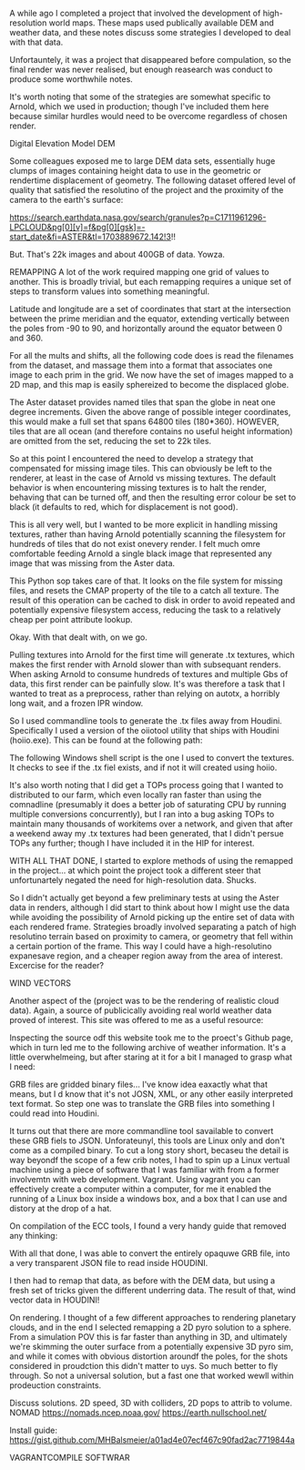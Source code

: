 A while ago I completed a project that involved the development of high-resolution world maps. These maps used publically available DEM and weather data, and these notes discuss some strategies I developed to deal with that data.

Unfortauntely, it was a project that disappeared before compulation, so the final render was never realised, but enough reasearch was conduct to produce some worthwhile notes.

It's worth noting that some of the strategies are somewhat specific to Arnold, which we used in production; though I've included them here because similar hurdles would need to be overcome regardless of chosen render.

Digital Elevation Model DEM

Some colleagues exposed me to large DEM data sets, essentially huge clumps of images containing height data to use in the geometric or rendertime displacement of geometry. The following dataset offered level of quality that satisfied the resolutino of the project and the proximity of the camera to the earth's surface:

https://search.earthdata.nasa.gov/search/granules?p=C1711961296-LPCLOUD&pg[0][v]=f&pg[0][gsk]=-start_date&fi=ASTER&tl=1703889672.142!3!!

But. That's 22k images and about 400GB of data. Yowza.

REMAPPING
A lot of the work required mapping one grid of values to another. This is broadly trivial, but each remapping requires a unique set of steps to transform values into something meaningful.

Latitude and longitude are a set of coordinates that start at the intersection between the prime meridian and the equator, extending vertically between the poles from -90 to 90, and horizontally around the equator between 0 and 360.

For all the mults and shifts, all the following code does is read the filenames from the dataset, and massage them into a format that associates one image to each prim in the grid. We now have the set of images mapped to a 2D map, and this map is easily sphereized to become the displaced globe.

The Aster dataset provides named tiles that span the globe in neat one degree increments. Given the above range of possible integer coordinates, this would make a full set that spans 64800 tiles (180*360). HOWEVER, tiles that are all ocean (and therefore contains no useful height information) are omitted from the set, reducing the set to 22k tiles.

So at this point I encountered the need to develop a strategy that compensated for missing image tiles. This can obviously be left to the renderer, at least in the case of Arnold vs missing textures. The default behavior is when encountering missing textures is to halt the render, behaving that can be turned off, and then the resulting error colour be set to black (it defaults to red, which for displacement is not good).

This is all very well, but I wanted to be more explicit in handling missing textures, rather than having Arnold potentially scanning the filesystem for hundreds of tiles that do not exist onevery render. I felt much omre comfortable feeding Arnold a single black image that represented any image that was missing from the Aster data.

This Python sop takes care of that. It looks on the file system for missing files, and resets the CMAP property of the tile to a catch all texture. The result of this operation can be cached to disk in order to avoid repeated and potentially expensive filesystem access, reducing the task to a relatively cheap per point attribute lookup.

Okay. With that dealt with, on we go.

Pulling textures into Arnold for the first time will generate .tx textures, which makes the first render with Arnold slower than with subsequant renders. When asking Arnold to consume hundreds of textures and multiple Gbs of data, this first render can be painfully slow. It's was therefore a task that I wanted to treat as a preprocess, rather than relying on autotx, a horribly long wait, and a frozen IPR window.

So I used commandline tools to generate the .tx files away from Houdini. Specifically I used a version of the oiiotool utility that ships with Houdini (hoiio.exe). This can be found at the following path:

The following Windows shell script is the one I used to convert the textures. It checks to see if the .tx fiel exists, and if not it will created using hoiio.

It's also worth noting that I did get a TOPs process going that I wanted to distributed to our farm, which even locally ran faster than using the comnadline (presumably it does a better job of saturating CPU by running multiple conversions concurrently), but I ran into a bug asking TOPs to maintain many thousands of workitems over a network, and given that after a weekend away my .tx textures had been generated, that I didn't persue TOPs any further; though I have included it in the HIP for interest.

WITH ALL THAT DONE, I started to explore methods of using the remapped in the project... at which point the project took a different steer that unfortunartely negated the need for high-resolution data. Shucks.

So I didn't actually get beyond a few preliminary tests at using the Aster data in renders, although I did start to think about how I might use the data while avoiding the possibility of Arnold picking up the entire set of data with each rendered frame. Strategies broadly involved separating a patch of high resolutino terrain based on proximity to camera, or geometry that fell within a certain portion of the frame. This way I could have a high-resolutino expanesave region, and a cheaper region away from the area of interest. Excercise for the reader?


WIND VECTORS

Another aspect of the (project was to be the rendering of realistic cloud data). Again, a source of publicically avoiding real world weather data proved of interest. This site was offered to me as a useful resource:

Inspecting the source odf this website took me to the proect's Github page, which in turn led me to the following archive of weather information. It's a little overwhelmeing, but after staring at it for a bit I managed to grasp what I need:

GRB files are gridded binary files... I've know idea eaxactly what that means, but I d know that it's not JOSN, XML, or any other easily interpreted text format. So step one was to translate the GRB files into something I could read into Houdini. 

It turns out that there are more commandline tool savailable to convert these GRB fiels to JSON. Unforateunyl, this tools are Linux only and don't come as a compiled binary. To cut a long story short, becaseu the detail is way beyondf the scope of a few crib notes, I had to spin up a Linux vertual machine using a piece of software that I was familiar with from a former involvemtn with web development. Vagrant. Using vagrant you can effectively create a computer within a computer, for me it enabled the running of a Linux box inside a windows box, and a box that I can use and distory at the drop of a hat.

On compilation of the ECC tools, I found a very handy guide that removed any thinking:

With all that done, I was able to convert the entirely opaquwe GRB file, into a very transparent JSON file to read inside HOUDINI.

I then had to remap that data, as before with the DEM data, but using a fresh set of tricks given the different underring data. The result of that, wind vector data in HOUDINI!

On rendering. I thought of a few different approaches to rendering planetary clouds, and in the end I selected remapping a 2D pyro solution to a sphere. From a simulation POV this is far faster than anything in 3D, and ultimately we're skimming the outer surface from a potentially expensive 3D pyro sim, and while it comes with obvious distortion aroundf the poles, for the shots considered in proudction this didn't matter to uys. So much better to fly through. So not a universal solution, but a fast one that worked wewll within prodeuction constraints.

Discuss solutions. 2D speed, 3D with colliders, 2D pops to attrib to volume.
NOMAD
https://nomads.ncep.noaa.gov/
https://earth.nullschool.net/

Install guide:
https://gist.github.com/MHBalsmeier/a01ad4e07ecf467c90fad2ac7719844a

VAGRANTCOMPILE SOFTWRAR